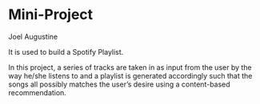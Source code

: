 # Mini-Project

Joel Augustine

It is used to build a Spotify Playlist.

In this project, a series of tracks are taken in as input from the user by the way he/she listens to and a playlist is generated accordingly such that the songs all possibly matches the user’s desire using a content-based recommendation.
